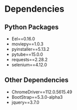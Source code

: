 # Dependencies
## Python Packages
- Eel==0.16.0
- moviepy==1.0.3
- pyinstaller==5.13.2
- pytube==15.0.0
- requests==2.28.2
- selenium==4.12.0
## Other Dependencies
- ChromeDriver==112.0.5615.49
- BootStrap==5.3.0-alpha3
- jquery==3.7.0